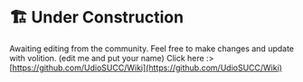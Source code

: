 # 🏗️ Under Construction

Awaiting editing from the community. Feel free to make changes and update with volition. (edit me and put your name) Click here :> [https://github.com/UdioSUCC/Wiki](https://github.com/UdioSUCC/Wiki)
